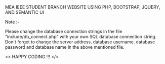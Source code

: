 MEA IEEE STUDENT BRANCH WEBSITE USING PHP, BOOTSTRAP, JQUERY, AND SEMANTIC UI

Note :-

Please change the database connection strings in the file "include/db_connect.php" with your own SQL database connection string.
Don't forget to change the server address, database username, database password and database name
in the above mentioned file.

<> HAPPY CODING !!! </>